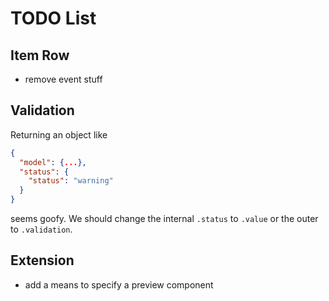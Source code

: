 # TODO List

## Item Row
- remove event stuff

## Validation

Returning an object like
```json
{
  "model": {...},
  "status": {
    "status": "warning"
  }
}
```
seems goofy. We should change the internal `.status` to `.value` or the outer to `.validation`.


## Extension

- add a means to specify a preview component
